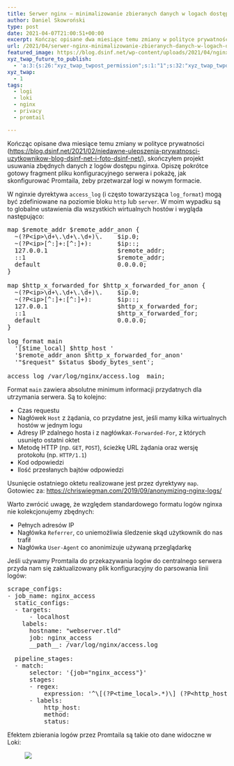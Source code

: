 ```yaml
---
title: Serwer nginx – minimalizowanie zbieranych danych w logach dostępu
author: Daniel Skowroński
type: post
date: 2021-04-07T21:00:51+00:00
excerpt: Kończąc opisane dwa miesiące temu zmiany w polityce prywatności (https://blog.dsinf.net/2021/02/niedawne-ulepszenia-prywatnosci-uzytkownikow-blog-dsinf-net-i-foto-dsinf-net/), skończyłem projekt usuwania zbędnych danych z logów dostępu nginxa. Opiszę pokrótce gotowy fragment pliku konfiguracyjnego serwera i pokażę, jak skonfigurować Promtaila, żeby przetwarzał logi w nowym formacie.
url: /2021/04/serwer-nginx-minimalizowanie-zbieranych-danych-w-logach-dostepu/
featured_image: https://blog.dsinf.net/wp-content/uploads/2021/04/nginx.jpg
xyz_twap_future_to_publish:
  - 'a:3:{s:26:"xyz_twap_twpost_permission";s:1:"1";s:32:"xyz_twap_twpost_image_permission";s:1:"1";s:18:"xyz_twap_twmessage";s:26:"{POST_TITLE} - {PERMALINK}";}'
xyz_twap:
  - 1
tags:
  - logi
  - loki
  - nginx
  - privacy
  - promtail

---
```

Kończąc opisane dwa miesiące temu zmiany w polityce prywatności (<https://blog.dsinf.net/2021/02/niedawne-ulepszenia-prywatnosci-uzytkownikow-blog-dsinf-net-i-foto-dsinf-net/>), skończyłem projekt usuwania zbędnych danych z logów dostępu nginxa. Opiszę pokrótce gotowy fragment pliku konfiguracyjnego serwera i pokażę, jak skonfigurować Promtaila, żeby przetwarzał logi w nowym formacie.

W nginxie dyrektywa `access_log` (i często towarzysząca `log_format`) mogą być zdefiniowane na poziomie bloku `http` lub `server`. W moim wypadku są to globalne ustawienia dla wszystkich wirtualnych hostów i wygląda następująco:

<pre class="EnlighterJSRAW" data-enlighter-language="generic" data-enlighter-theme="" data-enlighter-highlight="" data-enlighter-linenumbers="" data-enlighter-lineoffset="" data-enlighter-title="" data-enlighter-group="">map $remote_addr $remote_addr_anon {
  ~(?P&lt;ip>\d+\.\d+\.\d+)\.    $ip.0;
  ~(?P&lt;ip>[^:]+:[^:]+):       $ip::;
  127.0.0.1                   $remote_addr;
  ::1                         $remote_addr;
  default                     0.0.0.0;
}

map $http_x_forwarded_for $http_x_forwarded_for_anon {
  ~(?P&lt;ip>\d+\.\d+\.\d+)\.    $ip.0;
  ~(?P&lt;ip>[^:]+:[^:]+):       $ip::;
  127.0.0.1                   $http_x_forwarded_for;
  ::1                         $http_x_forwarded_for;
  default                     0.0.0.0;
}

log_format main 
  '[$time_local] $http_host '
  '$remote_addr_anon $http_x_forwarded_for_anon'
  '"$request" $status $body_bytes_sent';

access_log /var/log/nginx/access.log  main;</pre>

Format `main` zawiera absolutne minimum informacji przydatnych dla utrzymania serwera. Są to kolejno:

  * Czas requestu
  * Nagłówek `Host` z żądania, co przydatne jest, jeśli mamy kilka wirtualnych hostów w jednym logu
  * Adresy IP zdalnego hosta i z nagłówka`X-Forwarded-For`, z których usunięto ostatni oktet
  * Metodę HTTP (np. `GET`, `POST`), ścieżkę URL żądania oraz wersję protokołu (np. `HTTP/1.1`)
  * Kod odpowiedzi
  * Ilość przesłanych bajtów odpowiedzi

Usunięcie ostatniego oktetu realizowane jest przez dyrektywy `map`. Gotowiec za: <https://chriswiegman.com/2019/09/anonymizing-nginx-logs/> 

Warto zwrócić uwagę, że względem standardowego formatu logów nginxa nie kolekcjonujemy zbędnych:

  * Pełnych adresów IP
  * Nagłówka `Referrer`, co uniemożliwia śledzenie skąd użytkownik do nas trafił
  * Nagłówka `User-Agent` co anonimizuje używaną przeglądarkę



Jeśli używamy Promtaila do przekazywania logów do centralnego serwera przyda nam się zaktualizowany plik konfiguracyjny do parsowania linii logów:

<pre class="EnlighterJSRAW" data-enlighter-language="yaml" data-enlighter-theme="" data-enlighter-highlight="" data-enlighter-linenumbers="" data-enlighter-lineoffset="" data-enlighter-title="" data-enlighter-group="">scrape_configs:
- job_name: nginx_access
  static_configs:
  - targets:
      - localhost
    labels:
      hostname: "webserver.tld"
      job: nginx_access
      __path__: /var/log/nginx/access.log

  pipeline_stages:
  - match:
      selector: '{job="nginx_access"}'
      stages:
      - regex:
          expression: '^\[(?P&lt;time_local>.*)\] (?P&lt;http_host>[^ ]*) (?P&lt;remote_addr_anon>[^ ]*) (?P&lt;http_x_forwarded_for_anon>[^ ]*) "(?P&lt;method>[^ ]*) (?P&lt;request>[^ ]*) (?P&lt;proto>[^ ]*)" (?P&lt;status>[\d]+) (?P&lt;body_bytes_sent>[\d]+)'
      - labels:
          http_host: 
          method:
          status:</pre>



Efektem zbierania logów przez Promtaila są takie oto dane widoczne w Loki:<figure class="wp-block-image size-large">

![](https://blog.dsinf.net/wp-content/uploads/2021/04/Screenshot-2021-04-07-at-22.55.53-300x190.jpg)</figure>

 [1]: https://blog.dsinf.net/wp-content/uploads/2021/04/Screenshot-2021-04-07-at-22.55.53-scaled.jpg